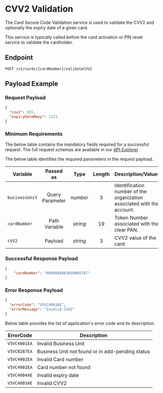 # CVV2 Validation

The Card Secure Code Validation service is used to validate the CVV2  and optionally the expiry date of a given card.

This service is typically called before the card activation or PIN reset service to validate the cardholder.

## Endpoint

`POST /v1/cards/{cardNumber}/validateCVV2`

## Payload Example

### Request Payload

```json
{
  "cvv2": 855,
  "expiryDateMmyy": 1123
}
```

### Minimum Requirements

The below table contains the mandatory fields required for a successful request. The full request schemas are available in our [API Explorer](../api/?type=post&path=/v1/cards/{cardNumber}/validateCVV2).

The below table identifies the required parameters in the request payload.

| Variable | Passed as | Type | Length | Description/Values |
| -------- | :-------: | :--: | :------------: | ------------------ |
| `businessUnit` | Query Parameter | *number* | 3 | Identification number of the organization associated with the account. |
| `cardNumber` | Path Variable | *string* | 19 | Token Number associated with the clear PAN. | 
| `cVV2` | Payload | *string* | 3 | CVV2 value of the card |

### Successful Response Payload

```json
{
    "cardNumber": "0009846801010065787"
}
```

### Error Response Payload

```json
{
  "errorCode": "V5VC4003AE",
  "errorMessage": "Invalid CVV2"  
}
```

Below table provides the list of application's error code and its description.

| ErrorCode |  Description |
| --------  | ------------------ |
|`V5VC4001EA` |Invalid Business Unit|
|`V5VC0287EA` |Business Unit not found or in add-pending status|
|`V5VC4002EA` |Invalid Card number|
|`V5VC4002EA` |Card number not found |
|`V5VC4004AE` |Invalid expiry date|
|`V5VC4003AE` |Invalid CVV2 |
